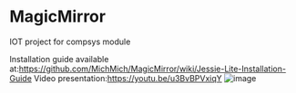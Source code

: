 # MagicMirror

IOT project for compsys module

Installation guide available at:https://github.com/MichMich/MagicMirror/wiki/Jessie-Lite-Installation-Guide
Video presentation:https://youtu.be/u3BvBPVxiqY
![image](https://user-images.githubusercontent.com/59394609/209419381-be0d8994-df45-453e-b9c9-edb3c47c47cd.png)
